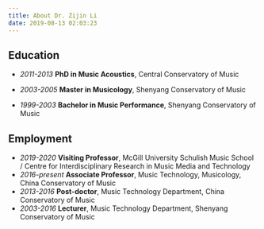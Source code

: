 ```yaml
---
title: About Dr. Zijin Li
date: 2019-08-13 02:03:23
---
```


## Education

- *2011-2013*    **PhD in Music Acoustics**, Central Conservatory of Music

- *2003-2005*    **Master in Musicology**, Shenyang Conservatory of Music

- *1999-2003*    **Bachelor in Music Performance**, Shenyang Conservatory of Music

  

##  Employment

- *2019-2020*     **Visiting Professor**, McGill University Schulish Music School / Centre for Interdisciplinary Research in Music Media and Technology
- *2016-present* **Associate Professor**, Music Technology, Musicology, China Conservatory of Music 
- *2013-2016*     **Post-doctor**, Music Technology Department, China Conservatory of Music 
- *2003-2016*     **Lecturer**, Music Technology Department, Shenyang Conservatory of Music